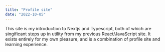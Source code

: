```yaml
---
title: "Profile site"
date: "2022-10-05"
---
```


This site is my introduction to Nextjs and Typescript, both of which are singificant steps up in utility from my previous React/JavaScript site. It exists entirely for my own pleasure, and is a combination of profile site and learning experience.